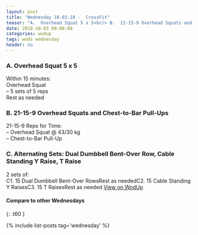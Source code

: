 ```yaml
---
layout: post
title: "Wednesday 10.03.18 -  CrossFit"
teaser: "A.  Overhead Squat 5 x 5<br/> B.  21-15-9 Overhead Squats and Chest-to-Bar Pull-Ups<br/> C. Alternating Sets: Dual Dumbbell Bent-Over Row, Cable Standing Y Raise, T Raise"
date: 2018-10-03 00:00:00
categories: wodup
tags: wods wednesday
header: no
---
```



<h3>A.  Overhead Squat 5 x 5</h3>
Within 15 minutes:<br/>
Overhead Squat<br/>– 5 sets of 5 reps <br/>Rest as needed<br/>
<h3>B.  21-15-9 Overhead Squats and Chest-to-Bar Pull-Ups</h3>
21-15-9 Reps for Time:<br/>– Overhead Squat @ 43/30 kg<br/>– Chest-to-Bar Pull-Up<br/>
<h3>C. Alternating Sets: Dual Dumbbell Bent-Over Row, Cable Standing Y Raise, T Raise</h3>
2 sets of:<br/>C1. 15 Dual Dumbbell Bent-Over RowsRest as neededC2. 15 Cable Standing Y RaisesC3. 15 T RaisesRest as needed
<a href="https://www.wodup.com/gyms/asphodel/wods/9780" target="blank">View on WodUp</a>


#### Compare to other Wednesdays
{: .t60 }

{% include list-posts tag='wednesday' %}